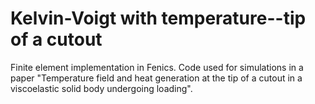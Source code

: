 # Kelvin-Voigt with temperature--tip of a cutout
Finite element implementation in Fenics. Code used for simulations in a paper "Temperature field and heat generation at the tip of a cutout in a viscoelastic solid body undergoing loading".
